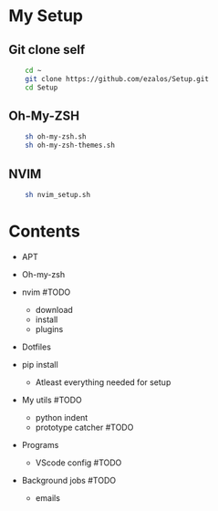 # My Setup

## Git clone self
```sh
	cd ~
	git clone https://github.com/ezalos/Setup.git
	cd Setup
```
## Oh-My-ZSH
```sh
	sh oh-my-zsh.sh
	sh oh-my-zsh-themes.sh
```

## NVIM
```sh
	sh nvim_setup.sh
```


# Contents
 - APT

 - Oh-my-zsh

 - nvim					#TODO
   - download
   - install
   - plugins

 - Dotfiles

 - pip install
   - Atleast everything needed for setup

 - My utils				#TODO
   - python indent
   - prototype catcher	#TODO

 - Programs
   - VScode config		#TODO

 - Background jobs		#TODO
   - emails